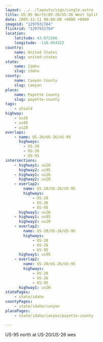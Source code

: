 ```yaml
---
layout: ../../layouts/sign/single.astro
title: US-95 North/US-20/US-26 West Split
date: 2005-11-11 00:00:00 +0000 +0000
imageid: "1297932764"
flickrid: "1297932764"
location:
    latitude: 43.872266
    longitude: -116.954322
country:
    name: United States
    slug: united-states
state:
    name: Idaho
    slug: idaho
county:
    name: Canyon County
    slug: canyon
place:
    name: Payette County
    slug: payette-county
tags:
    - shield
highway:
    - us26
    - us95
    - us20
overlaps:
    - name: US-20/US-26/US-95
      highways:
        - US-20
        - US-26
        - US-95
intersections:
    - highway1: us26
      highway2: us95
    - highway1: us26
      highway2: us20
    - overlap2:
        name: US-20/US-26/US-95
        highways:
            - US-20
            - US-26
            - US-95
      highway1: us26
    - highway1: us95
      highway2: us20
    - overlap2:
        name: US-20/US-26/US-95
        highways:
            - US-20
            - US-26
            - US-95
      highway1: us95
    - overlap2:
        name: US-20/US-26/US-95
        highways:
            - US-20
            - US-26
            - US-95
      highway1: us20
statePages:
    - state/idaho
countyPages:
    - state/idaho/canyon
placePages:
    - state/idaho/canyon/payette-county

---
```

US-95 north at US-20/US-26 wes